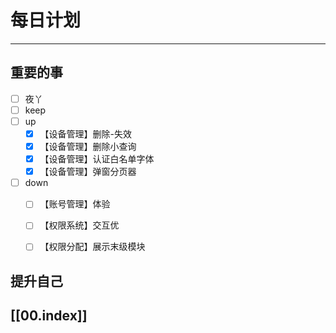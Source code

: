 
# 每日计划
---
## 重要的事

- [ ]    夜丫
- [ ]   keep
- [ ]  up
	- [x] 【设备管理】删除-失效
	- [x] 【设备管理】删除小查询
	- [x] 【设备管理】认证白名单字体
	- [x] 【设备管理】弹窗分页器
- [ ] down
	- [ ] 【账号管理】体验
	- [ ] 【权限系统】交互优
	- [ ] 【权限分配】展示末级模块



## 提升自己

  



## [[00.index]]










